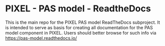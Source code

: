 # PIXEL - PAS model - ReadtheDocs
This is the main repo for the PIXEL PAS model ReadTheDocs subproject. It is intended to serve as basis for creating all documentation for the PAS model component in PIXEL. Users should better browse for such info via https://pas-model.readthedocs.io/
